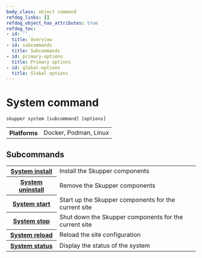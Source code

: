 ```yaml
---
body_class: object command
refdog_links: []
refdog_object_has_attributes: true
refdog_toc:
- id: ''
  title: Overview
- id: subcommands
  title: Subcommands
- id: primary-options
  title: Primary options
- id: global-options
  title: Global options
---
```


# System command

<section>

~~~ shell
skupper system [subcommand] [options]
~~~

<table class="fields"><tr><th>Platforms</th><td>Docker, Podman, Linux</td></table>

</section>

<section>

## Subcommands

<table class="objects">
<tr><th><a href="install.html">System install</a></th><td>Install the Skupper components</td></tr>
<tr><th><a href="uninstall.html">System uninstall</a></th><td>Remove the Skupper components</td></tr>
<tr><th><a href="start.html">System start</a></th><td>Start up the Skupper components for the current site</td></tr>
<tr><th><a href="stop.html">System stop</a></th><td>Shut down the Skupper components for the current site</td></tr>
<tr><th><a href="reload.html">System reload</a></th><td>Reload the site configuration</td></tr>
<tr><th><a href="status.html">System status</a></th><td>Display the status of the system</td></tr>
</table>

</section>
